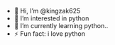 - 👋 Hi, I’m @kingzak625
- 👀 I’m interested in python
- 🌱 I’m currently learning python..
- ⚡ Fun fact: i love python

<!---
kingzak625/kingzak625 is a ✨ special ✨ repository because its `README.md` (this file) appears on your GitHub profile.
You can click the Preview link to take a look at your changes.
--->

